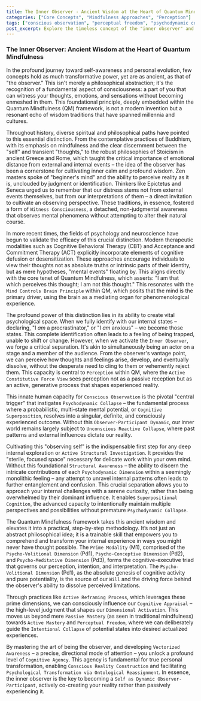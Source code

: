 ```yaml
---
title: The Inner Observer - Ancient Wisdom at the Heart of Quantum Mindfulness
categories: ["Core Concepts", "Mindfulness Approaches", "Perception"]
tags: ["conscious observation", "perceptual freedom", "psychodynamic collapse", "inner observer", "self-awareness", "mindfulness", "cognitive agency", "quantum mindfulness"]
post_excerpt: Explore the timeless concept of the "inner observer" and its pivotal role within the Quantum Mindfulness framework. Discover how cultivating this detached awareness empowers you to actively shape your experienced reality, transcending passive observation to achieve true cognitive agency and personal transformation. This ancient wisdom, now integrated into a practical methodology, is the key to mastering your internal world.
---
```


### The Inner Observer: Ancient Wisdom at the Heart of Quantum Mindfulness

In the profound journey toward self-awareness and personal evolution, few concepts hold as much transformative power, yet are as ancient, as that of "the observer." This isn't merely a philosophical abstraction; it's the recognition of a fundamental aspect of consciousness: a part of you that can witness your thoughts, emotions, and sensations without becoming enmeshed in them. This foundational principle, deeply embedded within the Quantum Mindfulness (QM) framework, is not a modern invention but a resonant echo of wisdom traditions that have spanned millennia and cultures.

Throughout history, diverse spiritual and philosophical paths have pointed to this essential distinction. From the contemplative practices of Buddhism, with its emphasis on mindfulness and the clear discernment between the "self" and transient "thoughts," to the robust philosophies of Stoicism in ancient Greece and Rome, which taught the critical importance of emotional distance from external and internal events – the idea of the observer has been a cornerstone for cultivating inner calm and profound wisdom. Zen masters spoke of "beginner's mind" and the ability to perceive reality as it is, unclouded by judgment or identification. Thinkers like Epictetus and Seneca urged us to remember that our distress stems not from external events themselves, but from our interpretations of them – a direct invitation to cultivate an observing perspective. These traditions, in essence, fostered a form of `Witness Consciousness`, a detached, non-judgmental awareness that observes mental phenomena without attempting to alter their natural course.

In more recent times, the fields of psychology and neuroscience have begun to validate the efficacy of this crucial distinction. Modern therapeutic modalities such as Cognitive Behavioral Therapy (CBT) and Acceptance and Commitment Therapy (ACT) explicitly incorporate elements of cognitive defusion or desensitization. These approaches encourage individuals to view their thoughts not as absolute truths or intrinsic parts of their identity, but as mere hypotheses, "mental events" floating by. This aligns directly with the core tenet of Quantum Mindfulness, which asserts: "I am that which perceives this thought; I am not this thought." This resonates with the `Mind Controls Brain Principle` within QM, which posits that the mind is the primary driver, using the brain as a mediating organ for phenomenological experience.

The profound power of this distinction lies in its ability to create vital psychological space. When we fully identify with our internal states – declaring, "I *am* a procrastinator," or "I *am* anxious" – we become those states. This complete identification often leads to a feeling of being trapped, unable to shift or change. However, when we activate the `Inner Observer`, we forge a critical separation. It's akin to simultaneously being an actor on a stage and a member of the audience. From the observer's vantage point, we can perceive how thoughts and feelings arise, develop, and eventually dissolve, without the desperate need to cling to them or vehemently reject them. This capacity is central to `Perception` within QM, where the `Active Constitutive Force View` sees perception not as a passive reception but as an active, generative process that shapes experienced reality.

This innate human capacity for `Conscious Observation` is the pivotal "central trigger" that instigates `Psychodynamic Collapse` – the fundamental process where a probabilistic, multi-state mental potential, or `Cognitive Superposition`, resolves into a singular, definite, and consciously experienced outcome. Without this `Observer-Participant Dynamic`, our inner world remains largely subject to `Unconscious Reactive Collapse`, where past patterns and external influences dictate our reality.

Cultivating this "observing self" is the indispensable first step for any deep internal exploration or `Active Structural Investigation`. It provides the "sterile, focused space" necessary for delicate work within your own mind. Without this foundational `Structural Awareness` – the ability to discern the intricate contributions of each `Psychodynamic Dimension` within a seemingly monolithic feeling – any attempt to unravel internal patterns often leads to further entanglement and confusion. This crucial separation allows you to approach your internal challenges with a serene curiosity, rather than being overwhelmed by their dominant influence. It enables `Superpositional Cognition`, the advanced capacity to intentionally maintain multiple perspectives and possibilities without premature `Psychodynamic Collapse`.

The Quantum Mindfulness framework takes this ancient wisdom and elevates it into a practical, step-by-step methodology. It’s not just an abstract philosophical idea; it is a trainable skill that empowers you to comprehend and transform your internal experience in ways you might never have thought possible. The `Prime Modality` (M1), comprised of the `Psycho-Volitional Dimension` (Pd1), `Psycho-Conceptive Dimension` (Pd2), and `Psycho-Meditative Dimension` (Pd3), forms the cognitive-executive triad that governs our perception, intention, and interpretation. The `Psycho-Volitional Dimension` (Pd1), as the absolute genesis of cognitive activity and pure potentiality, is the source of our `Will` and the driving force behind the observer's ability to dissolve perceived limitations.

Through practices like `Active Reframing Process`, which leverages these prime dimensions, we can consciously influence our `Cognitive Appraisal` – the high-level judgment that shapes our `Dimensional Activation`. This moves us beyond mere `Passive Mastery` (as seen in traditional mindfulness) towards `Active Mastery` and `Perceptual Freedom`, where we can deliberately guide the `Intentional Collapse` of potential states into desired actualized experiences.

By mastering the art of being the observer, and developing `Vectorized Awareness` – a precise, directional mode of attention – you unlock a profound level of `Cognitive Agency`. This agency is fundamental for true personal transformation, enabling `Conscious Reality Construction` and facilitating `Psychological Transformation via Ontological Reassignment`. In essence, the inner observer is the key to becoming a `Self as Dynamic Observer-Participant`, actively co-creating your reality rather than passively experiencing it.